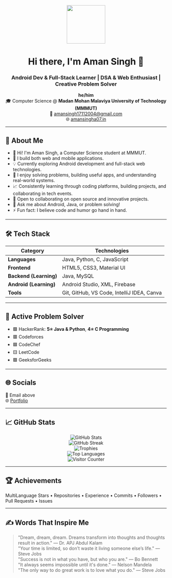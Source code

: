 <!-- Profile Header -->
<p align="center">
  <img src="https://avatars.githubusercontent.com/u/180750425?s=400&u=862a9ba0baeff7573a8ea41bbbe6bc02439a3930&v=4" width="120" />
</p>

<h1 align="center">Hi there, I'm Aman Singh 👋</h1>
<h3 align="center">Android Dev & Full-Stack Learner | DSA & Web Enthusiast | Creative Problem Solver</h3>

<p align="center">
  <b>he/him</b> <br>
  🎓 Computer Science @ <b>Madan Mohan Malaviya University of Technology (MMMUT)</b> <br>
  📧 <a href="mailto:amansingh17112004@gmail.com">amansingh17112004@gmail.com</a> <br>
  🌐 <a href="https://aman-singh-07.github.io/PortfolioA07/">amansingha07.in</a>
</p>

---

## 🚀 About Me

- 👋 Hi! I'm Aman Singh, a Computer Science student at MMMUT.  
- 🔧 I build both web and mobile applications.  
- 💡 Currently exploring Android development and full-stack web technologies.  
- 🧩 I enjoy solving problems, building useful apps, and understanding real-world systems.  
- 📈 Consistently learning through coding platforms, building projects, and collaborating in tech events.  
- 👯 Open to collaborating on open source and innovative projects.  
- 💬 Ask me about Android, Java, or problem solving!  
- ⚡ Fun fact: I believe code and humor go hand in hand.

---

## 🛠 Tech Stack

| Category              | Technologies                                      |
|----------------------|---------------------------------------------------|
| **Languages**         | Java, Python, C, JavaScript                       |
| **Frontend**          | HTML5, CSS3, Material UI                          |
| **Backend (Learning)**| Java, MySQL                                       |
| **Android (Learning)**| Android Studio, XML, Firebase                     |
| **Tools**             | Git, GitHub, VS Code, IntelliJ IDEA, Canva        |

---

## 🧩 Active Problem Solver

- 🟩 HackerRank: **5⭐ Java & Python**, **4⭐ C Programming**  
- 🟥 Codeforces  
- 🟦 CodeChef  
- 🟨 LeetCode  
- 🟪 GeeksforGeeks  

---

## 🌐 Socials

📧 Email above  
🌐 [Portfolio](https://aman-singh-07.github.io/PortfolioA07/)  

---

## 📈 GitHub Stats

<p align="center">
  <img src="https://github-readme-stats.vercel.app/api?username=Aman-Singh-07&show_icons=true&theme=tokyonight&hide_border=true" alt="GitHub Stats" />
  <br />
  <img src="https://streak-stats.demolab.com?user=Aman-Singh-07&theme=tokyonight&hide_border=true" alt="GitHub Streak" />
  <br />
  <img src="https://github-profile-trophy.vercel.app/?username=Aman-Singh-07&theme=tokyonight&margin-w=15&margin-h=15&no-frame=true" alt="Trophies" />
  <br />
  <img src="https://github-readme-stats.vercel.app/api/top-langs/?username=Aman-Singh-07&layout=compact&theme=tokyonight&hide_border=true" alt="Top Languages" />
  <br />
  <img src="https://visitcount.itsvg.in/api?id=Aman-Singh-07&label=Profile%20Views&color=6&icon=5" alt="Visitor Counter" />
</p>

---

## 🏆 Achievements

MultiLanguage Stars • Repositories • Experience • Commits • Followers • Pull Requests • Issues

---

## ✍️ Words That Inspire Me

> "Dream, dream, dream. Dreams transform into thoughts and thoughts result in action." — Dr. APJ Abdul Kalam  
> "Your time is limited, so don’t waste it living someone else’s life." — Steve Jobs  
> "Success is not in what you have, but who you are." — Bo Bennett  
> "It always seems impossible until it's done." — Nelson Mandela  
> "The only way to do great work is to love what you do." — Steve Jobs
